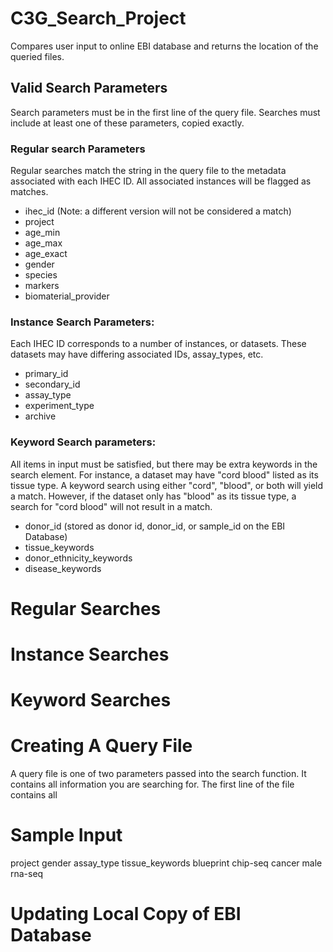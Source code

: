 # C3G_Search_Project
Compares user input to online EBI database and returns the location of the queried files. 

## Valid Search Parameters
Search parameters must be in the first line of the query file. Searches must include at least one of these parameters, copied exactly. 

### Regular search Parameters
Regular searches match the string in the query file to the metadata associated with each IHEC ID. All associated instances will be flagged as matches. 

- ihec_id (Note: a different version will not be considered a match)
- project
- age_min
- age_max
- age_exact
- gender
- species
- markers
- biomaterial_provider


### Instance Search Parameters:
Each IHEC ID corresponds to a number of instances, or datasets. These datasets may have differing associated IDs, assay_types, etc. 

- primary_id
- secondary_id
- assay_type
- experiment_type
- archive

### Keyword Search parameters:
All items in input must be satisfied, but there may be extra keywords in the search element. For instance, a dataset may have "cord blood" listed as its tissue type. A keyword search using either "cord", "blood", or both will yield a match. However, if the dataset only has "blood" as its tissue type, a search for "cord blood" will not result in a match. 

- donor_id (stored as donor id, donor_id, or sample_id on the EBI Database)
- tissue_keywords
- donor_ethnicity_keywords
- disease_keywords

# Regular Searches

# Instance Searches

# Keyword Searches

# Creating A Query File
A query file is one of two parameters passed into the search function. It contains all information you are searching for. The first line of the file contains all 

# Sample Input

project gender  assay_type  tissue_keywords
blueprint   chip-seq  cancer
  male  rna-seq 





# Updating Local Copy of EBI Database
